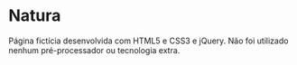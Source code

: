 # Natura
Página fictícia desenvolvida com HTML5 e CSS3 e jQuery. Não foi utilizado nenhum pré-processador ou tecnologia extra.
